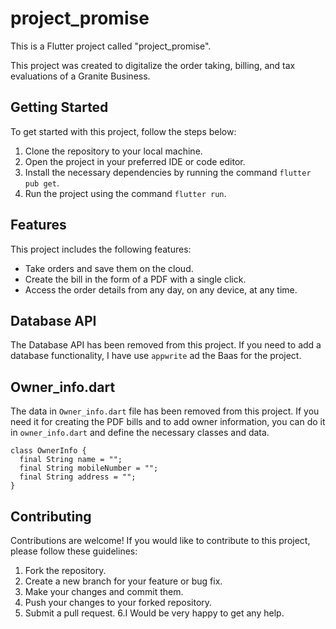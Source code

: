 # project_promise


This is a Flutter project called "project_promise".
 
This project was created to digitalize the order taking, billing, and tax evaluations of a Granite Business.
 

## Getting Started

To get started with this project, follow the steps below:

1. Clone the repository to your local machine.
2. Open the project in your preferred IDE or code editor.
3. Install the necessary dependencies by running the command `flutter pub get`.
4. Run the project using the command `flutter run`.

## Features


 This project includes the following features:
 
 -  Take orders and save them on the cloud.
 -  Create the bill in the form of a PDF with a single click.
 -  Access the order details from any day, on any device, at any time.
 


## Database API

The Database API has been removed from this project. If you need to add a database functionality, I have use `appwrite` ad the Baas for the project.

## Owner_info.dart

The data in `Owner_info.dart` file has been removed from this project. If you need it for creating the PDF bills and to add owner information, you can do it in `owner_info.dart` and define the necessary classes and data.
```
class OwnerInfo {
  final String name = "";
  final String mobileNumber = "";
  final String address = "";
}
```

## Contributing

Contributions are welcome! If you would like to contribute to this project, please follow these guidelines:

1. Fork the repository.
2. Create a new branch for your feature or bug fix.
3. Make your changes and commit them.
4. Push your changes to your forked repository.
5. Submit a pull request.
6.I Would be very happy to get any help.
